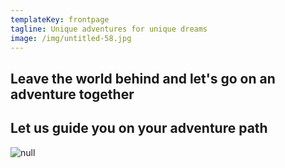 ```yaml
---
templateKey: frontpage
tagline: Unique adventures for unique dreams
image: /img/untitled-58.jpg
---
```

## Leave the world behind and let's go on an adventure together

## Let us guide you on your adventure path

![null](/img/my-post-4-.png)
